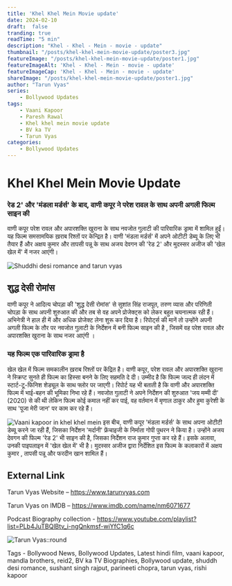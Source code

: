 ```yaml
---
title: 'Khel Khel Mein Movie update'
date: 2024-02-10
draft:  false   
tranding: true  
readTime: "5 min"
description: "Khel - Khel - Mein - movie - update"
thumbnail: "/posts/khel-khel-mein-movie-update/poster3.jpg"
featureImage: "/posts/khel-khel-mein-movie-update/poster1.jpg"
featureImageAlt: 'Khel - Khel - Mein - movie - update' 
featureImageCap: 'Khel - Khel - Mein - movie - update'
shareImage: "/posts/khel-khel-mein-movie-update/poster1.jpg"
author: "Tarun Vyas"
series:
    - Bollywood Updates
tags:
    - Vaani Kapoor
    - Paresh Rawal
    - Khel khel mein movie update
    - BV ka TV
    - Tarun Vyas
categories:
    - Bollywood Updates
---
```

# Khel Khel Mein Movie Update

### रेड 2' और 'मंडला मर्डर्स' के बाद, वाणी कपूर ने परेश रावल के साथ अपनी अगली फिल्म साइन की

वाणी कपूर परेश रावल और अपारशक्ति खुराना के साथ नवजोत गुलाटी की पारिवारिक ड्रामा में शामिल हुईं। यह फिल्म समसामयिक ख़राब रिश्तों पर केन्द्रित है। वाणी 'मंडला मर्डर्स' में अपने ओटीटी डेब्यू के लिए भी तैयार हैं और अक्षय कुमार और तापसी पन्नू के साथ अजय देवगन की 'रेड 2' और मुदस्सर अजीज की 'खेल खेल में' में नजर आएंगी।

![Shuddhi desi romance and tarun vyas](/posts/khel-khel-mein-movie-update/poster2.jpg)


## शुद्ध देसी रोमांस 
वाणी कपूर ने आदित्य चोपड़ा की 'शुद्ध देसी रोमांस' से सुशांत सिंह राजपूत, तरुण व्यास और परिणिती चोपड़ा के साथ अपनी शुरुआत की और तब से वह अपने प्रोजेक्ट्स को लेकर बहुत चयनात्मक रही हैं। अभिनेत्री ने हाल ही में और अधिक प्रोजेक्ट लेना शुरू कर दिया है। रिपोर्ट्स की मानें तो उन्होंने अपनी अगली फिल्म के तौर पर नवजोत गुलाटी के निर्देशन में बनी फिल्म साइन की है , जिसमें वह परेश रावल और अपारशक्ति खुराना के साथ नजर आएंगी ।

### यह फिल्म एक पारिवारिक ड्रामा है

खेल खेल में फिल्म समकालीन ख़राब रिश्तों पर केंद्रित है। वाणी कपूर, परेश रावल और अपारशक्ति खुराना ने स्क्रिप्ट सुनते ही फिल्म का हिस्सा बनने के लिए सहमति दे दी। उम्मीद है कि फिल्म जल्द ही लंदन में स्टार्ट-टू-फिनिश शेड्यूल के साथ फ्लोर पर जाएगी। रिपोर्ट यह भी बताती है कि वाणी और अपारशक्ति फिल्म में भाई-बहन की भूमिका निभा रहे हैं। नवजोत गुलाटी ने अपने निर्देशन की शुरुआत 'जय मम्मी दी' (2020) से की थी लेकिन फिल्म कोई कमाल नहीं कर पाई, वह वर्तमान में मृणाल ठाकुर और हुमा कुरेशी के साथ 'पूजा मेरी जान' पर काम कर रहे हैं।

![Vaani kapoor in khel khel mein](/posts/khel-khel-mein-movie-update/poster3.jpg)
इस बीच, वाणी कपूर 'मंडला मर्डर्स' के साथ अपना ओटीटी डेब्यू करने जा रही हैं, जिसका निर्देशन 'मर्दानी' फ्रेंचाइजी के निर्माता गोपी पुथरन ने किया है। उन्होंने अजय देवगन की फिल्म 'रेड 2' भी साइन की है, जिसका निर्देशन राज कुमार गुप्ता कर रहे हैं। इसके अलावा, उनकी पाइपलाइन में 'खेल खेल में' भी है। मुदस्सर अजीज द्वारा निर्देशित इस फिल्म के कलाकारों में अक्षय कुमार , तापसी पन्नू और फरदीन खान शामिल हैं।


## External Link
Tarun Vyas Website – https://www.tarunvyas.com

Tarun Vyas on IMDB – https://www.imdb.com/name/nm6071677

Podcast Biography collection - https://www.youtube.com/playlist?list=PLb4JuTBQlBtv_i-ngQnkmsf-wiYfC1q6c

![Tarun Vyas::round](/images/profile.png)

Tags - Bollywood News, Bollywood Updates, Latest hindi film, vaani kapoor, mandla brothers, reid2, BV ka TV Biographies, Bollywood update, shuddh desi romance, sushant singh rajput, parineeti chopra, tarun vyas, rishi kapoor





